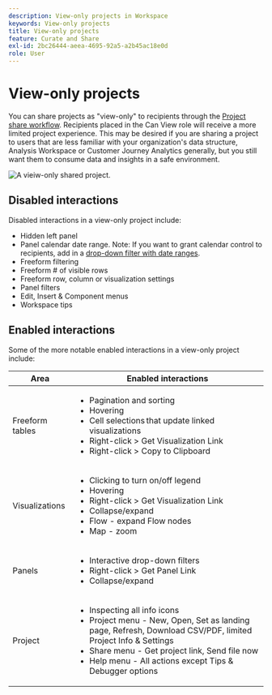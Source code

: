 ```yaml
---
description: View-only projects in Workspace
keywords: View-only projects
title: View-only projects
feature: Curate and Share
exl-id: 2bc26444-aeea-4695-92a5-a2b45ac18e0d
role: User
---
```

# View-only projects

You can share projects as "view-only" to recipients through the [Project share workflow](/help/analysis-workspace/curate-share/share-projects.md). Recipients placed in the Can View role will receive a more limited project experience. This may be desired if you are sharing a project to users that are less familiar with your organization's data structure, Analysis Workspace or Customer Journey Analytics generally, but you still want them to consume data and insights in a safe environment. 

![A vieiw-only shared project.](assets/view-only-project.png)

## Disabled interactions

Disabled interactions in a view-only project include: 

* Hidden left panel 
* Panel calendar date range. Note: If you want to grant calendar control to recipients, add in a [drop-down filter with date ranges](https://experienceleague.adobe.com/docs/analytics-learn/tutorials/analysis-workspace/using-panels/using-drop-down-filters.html). 
* Freeform filtering 
* Freeform # of visible rows 
* Freeform row, column or visualization settings 
* Panel filters 
* Edit, Insert & Component menus
* Workspace tips

## Enabled interactions

Some of the more notable enabled interactions in a view-only project include: 

| Area | Enabled interactions |
| --- | --- |
| Freeform tables | <ul><li>Pagination and sorting</li><li>Hovering</li><li>Cell selections that update linked visualizations</li><li>Right-click > Get Visualization Link</li><li>Right-click > Copy to Clipboard</li></ul> |
| Visualizations | <ul><li>Clicking to turn on/off legend</li><li>Hovering</li><li>Right-click > Get Visualization Link</li><li>Collapse/expand</li><li>Flow - expand Flow nodes</li><li>Map - zoom</li></ul> |
| Panels | <ul><li>Interactive drop-down filters</li><li>Right-click > Get Panel Link</li><li>Collapse/expand</li></ul> |
| Project | <ul><li>Inspecting all info icons</li><li>Project menu - New, Open, Set as landing page, Refresh, Download CSV/PDF, limited Project Info & Settings</li><li>Share menu - Get project link, Send file now</li><li>Help menu - All actions except Tips & Debugger options</li></ul> |
